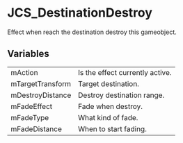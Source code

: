 # JCS_DestinationDestroy

Effect when reach the destination destroy this gameobject.


## Variables

<table>
  <tr>
    <td>mAction</td>
    <td>Is the effect currently active.</td>
  </tr>
  <tr>
    <td>mTargetTransform</td>
    <td>Target destination.</td>
  </tr>
  <tr>
    <td>mDestroyDistance</td>
    <td>Destroy destination range.</td>
  </tr>
  <tr>
    <td>mFadeEffect</td>
    <td>Fade when destroy.</td>
  </tr>
  <tr>
    <td>mFadeType</td>
    <td>What kind of fade.</td>
  </tr>
  <tr>
    <td>mFadeDistance</td>
    <td>When to start fading.</td>
  </tr>
</table>
